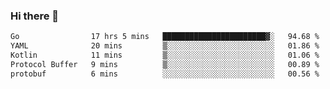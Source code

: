 ### Hi there 👋

<!--
**yeya24/yeya24** is a ✨ _special_ ✨ repository because its `README.md` (this file) appears on your GitHub profile.

Here are some ideas to get you started:

- 🔭 I’m currently working on ...
- 🌱 I’m currently learning ...
- 👯 I’m looking to collaborate on ...
- 🤔 I’m looking for help with ...
- 💬 Ask me about ...
- 📫 How to reach me: ...
- 😄 Pronouns: ...
- ⚡ Fun fact: ...
-->

<!--START_SECTION:waka-->

```txt
Go                17 hrs 5 mins   ███████████████████████▓░   94.68 %
YAML              20 mins         ▒░░░░░░░░░░░░░░░░░░░░░░░░   01.86 %
Kotlin            11 mins         ▒░░░░░░░░░░░░░░░░░░░░░░░░   01.06 %
Protocol Buffer   9 mins          ▒░░░░░░░░░░░░░░░░░░░░░░░░   00.89 %
protobuf          6 mins          ░░░░░░░░░░░░░░░░░░░░░░░░░   00.56 %
```

<!--END_SECTION:waka-->
